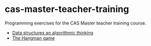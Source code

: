 cas-master-teacher-training
===========================

Programming exercises for the CAS Master teacher training course.

* [Data structures an algorithmic thinking](programmng.html)
* [The Hangman game](hangman.html)
